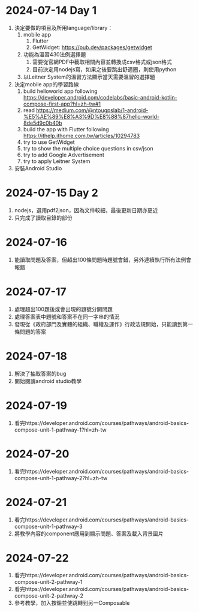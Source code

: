 # 2024-07-14 Day 1
1. 決定要做的項目及所用language/library：
    1. mobile app
        1. Flutter
        2. GetWidget: https://pub.dev/packages/getwidget
    2. 功能為溫習430法例選擇題
        1. 需要從官網PDF中截取相關內容並轉換成csv格式或json格式
        2. 目前決定用nodejs寫，如果之後要跳出舒適圈，則使用python
    3. 以Leitner System的溫習方法顯示當天需要溫習的選擇題
2. 決定mobile app的學習路線
    1. build helloworld app following https://developer.android.com/codelabs/basic-android-kotlin-compose-first-app?hl=zh-tw#1
    2. read https://medium.com/@ntougpslab/1-android-%E5%AE%89%E8%A3%9D%E8%88%87hello-world-8de5d9c0b40b
    3. build the app with Flutter following https://ithelp.ithome.com.tw/articles/10294783
    4. try to use GetWidget
    5. try to show the multiple choice questions in csv/json
    6. try to add Google Advertisement
    7. try to apply Leitner System
3. 安裝Android Studio

# 2024-07-15 Day 2
1. nodejs，選用pdf2json，因為文件較細，最後更新日期亦更近
2. 只完成了讀取目錄的部份

# 2024-07-16
1. 能讀取問題及答案，但超出100條問題時題號會錯，另外連續執行所有法例會報錯

# 2024-07-17
1. 處理超出100題後或會出現的題號分開問題
2. 處理答案表中題號和答案不在同一字串的情況
3. 發現從《政府部門及實體的組織、職權及運作》行政法規開始，只能讀到第一條問題的答案

# 2024-07-18
1. 解決了抽取答案的bug
2. 開始閱讀android studio教學

# 2024-07-19
1. 看完https://developer.android.com/courses/pathways/android-basics-compose-unit-1-pathway-1?hl=zh-tw

# 2024-07-20
1. 看完https://developer.android.com/courses/pathways/android-basics-compose-unit-1-pathway-2?hl=zh-tw

# 2024-07-21
1. 看完https://developer.android.com/courses/pathways/android-basics-compose-unit-1-pathway-3
2. 將教學內容的component應用到顯示問題、答案及載入背景圖片

# 2024-07-22
1. 看完https://developer.android.com/courses/pathways/android-basics-compose-unit-2-pathway-1
2. 看完https://developer.android.com/courses/pathways/android-basics-compose-unit-2-pathway-2
3. 參考教學，加入按鈕並使跳轉到另一Composable